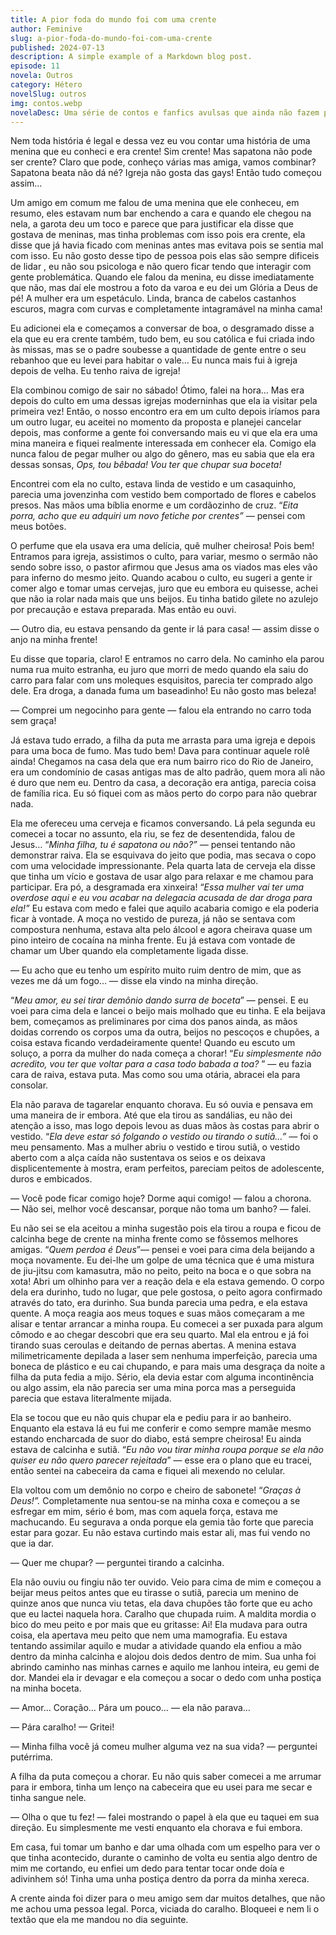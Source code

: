 ```yaml
---
title: A pior foda do mundo foi com uma crente
author: Feminive
slug: a-pior-foda-do-mundo-foi-com-uma-crente
published: 2024-07-13
description: A simple example of a Markdown blog post.
episode: 11
novela: Outros
category: Hétero
novelSlug: outros
img: contos.webp
novelaDesc: Uma série de contos e fanfics avulsas que ainda não fazem parte de uma novela.
---
```


Nem toda história é legal e dessa vez eu vou contar uma história de uma menina que eu conheci e era crente! Sim crente! Mas sapatona não pode ser crente? Claro que pode, conheço várias mas amiga, vamos combinar? Sapatona beata não dá né? Igreja não gosta das gays! Então tudo começou assim…

Um amigo em comum me falou de uma menina que ele conheceu, em resumo, eles estavam num bar enchendo a cara e quando ele chegou na nela, a garota deu um toco e parece que para justificar ela disse que gostava de meninas, mas tinha problemas com isso pois era crente, ela disse que já havia ficado com meninas antes mas evitava pois se sentia mal com isso. Eu não gosto desse tipo de pessoa pois elas são sempre dificeis de lidar , eu não sou psicologa e não quero ficar tendo que interagir com gente problemática. Quando ele falou da menina, eu disse imediatamente que não, mas daí ele mostrou a foto da varoa e eu dei um Glória a Deus de pé! A mulher era um espetáculo. Linda, branca de cabelos castanhos escuros, magra com curvas e completamente intagramável na minha cama!

Eu adicionei ela e começamos a conversar de boa, o desgramado disse a ela que eu era crente também, tudo bem, eu sou católica e fui criada indo às missas, mas se o padre soubesse a quantidade de gente entre o seu rebanhoo que eu levei para habitar o vale… Eu nunca mais fui à igreja depois de velha. Eu tenho raiva de igreja!

Ela combinou comigo de sair no sábado! Ótimo, falei na hora… Mas era depois do culto em uma dessas igrejas moderninhas que ela ia visitar pela primeira vez! Então, o nosso encontro era em um culto depois iríamos para um outro lugar, eu aceitei no momento da proposta e planejei cancelar depois, mas conforme a gente foi conversando mais eu vi que ela era uma mina maneira e fiquei realmente interessada em conhecer ela. Comigo ela nunca falou de pegar mulher ou algo do gênero, mas eu sabia que ela era dessas sonsas, _Ops, tou bêbada! Vou ter que chupar sua boceta!_

Encontrei com ela no culto, estava linda de vestido e um casaquinho, parecia uma jovenzinha com vestido bem comportado de flores e cabelos presos. Nas mãos uma bíblia enorme e um cordãozinho de cruz. “_Eita porra, acho que eu adquiri um novo fetiche por crentes”_ _—_ pensei com meus botões.

O perfume que ela usava era uma delícia, quê mulher cheirosa! Pois bem! Entramos para igreja, assistimos o culto, para variar, mesmo o sermão não sendo sobre isso, o pastor afirmou que Jesus ama os viados mas eles vão para inferno do mesmo jeito. Quando acabou o culto, eu sugeri a gente ir comer algo e tomar umas cervejas, juro que eu embora eu quisesse, achei que não ia rolar nada mais que uns beijos. Eu tinha batido gilete no azulejo por precaução e estava preparada. Mas então eu ouvi.

— Outro dia, eu estava pensando da gente ir lá para casa! — assim disse o anjo na minha frente!

Eu disse que toparia, claro! E entramos no carro dela. No caminho ela parou numa rua muito estranha, eu juro que morri de medo quando ela saiu do carro para falar com uns moleques esquisitos, parecia ter comprado algo dele. Era droga, a danada fuma um baseadinho! Eu não gosto mas beleza!

— Comprei um negocinho para gente — falou ela entrando no carro toda sem graça!

Já estava tudo errado, a filha da puta me arrasta para uma igreja e depois para uma boca de fumo. Mas tudo bem! Dava para continuar aquele rolê ainda! Chegamos na casa dela que era num bairro rico do Rio de Janeiro, era um condomínio de casas antigas mas de alto padrão, quem mora ali não é duro que nem eu. Dentro da casa, a decoração era antiga, parecia coisa de família rica. Eu só fiquei com as mãos perto do corpo para não quebrar nada.

Ela me ofereceu uma cerveja e ficamos conversando. Lá pela segunda eu comecei a tocar no assunto, ela riu, se fez de desentendida, falou de Jesus… “_Minha filha, tu é sapatona ou não?” —_ pensei tentando não demonstrar raiva. Ela se esquivava do jeito que podia, mas secava o copo com uma velocidade impressionante. Pela quarta lata de cerveja ela disse que tinha um vício e gostava de usar algo para relaxar e me chamou para participar. Era pó, a desgramada era xinxeira! “_Essa mulher vai ter uma overdose aqui e eu vou acabar na delegacia acusada de dar droga para ela!”_ Eu estava com medo e falei que aquilo acabaria comigo e ela poderia ficar à vontade. A moça no vestido de pureza, já não se sentava com compostura nenhuma, estava alta pelo álcool e agora cheirava quase um pino inteiro de cocaína na minha frente. Eu já estava com vontade de chamar um Uber quando ela completamente ligada disse.

— Eu acho que eu tenho um espírito muito ruim dentro de mim, que as vezes me dá um fogo… — disse ela vindo na minha direção.

“_Meu amor, eu sei tirar demônio dando surra de boceta_” — pensei. E eu voei para cima dela e lancei o beijo mais molhado que eu tinha. E ela beijava bem, começamos as preliminares por cima dos panos ainda, as mãos doidas correndo os corpos uma da outra, beijos no pescoços e chupões, a coisa estava ficando verdadeiramente quente! Quando eu escuto um soluço, a porra da mulher do nada começa a chorar! “_Eu simplesmente não acredito, vou ter que voltar para a casa todo babada a toa?_ ” — eu fazia cara de raiva, estava puta. Mas como sou uma otária, abracei ela para consolar.

Ela não parava de tagarelar enquanto chorava. Eu só ouvia e pensava em uma maneira de ir embora. Até que ela tirou as sandálias, eu não dei atenção a isso, mas logo depois levou as duas mãos às costas para abrir o vestido. “_Ela deve estar só folgando o vestido ou tirando o sutiã…”_ _—_ foi o meu pensamento. Mas a mulher abriu o vestido e tirou sutiã, o vestido aberto com a alça caída não sustentava os seios e os deixava displicentemente à mostra, eram perfeitos, pareciam peitos de adolescente, duros e embicados.

— Você pode ficar comigo hoje? Dorme aqui comigo! — falou a chorona.  
— Não sei, melhor você descansar, porque não toma um banho? — falei.

Eu não sei se ela aceitou a minha sugestão pois ela tirou a roupa e ficou de calcinha bege de crente na minha frente como se fôssemos melhores amigas. “_Quem perdoa é Deus_”— pensei e voei para cima dela beijando a moça novamente. Eu dei-lhe um golpe de uma técnica que é uma mistura de jiu-jitsu com kamasutra, mão no peito, peito na boca e o que sobra na xota! Abri um olhinho para ver a reação dela e ela estava gemendo. O corpo dela era durinho, tudo no lugar, que pele gostosa, o peito agora confirmado através do tato, era durinho. Sua bunda parecia uma pedra, e ela estava quente. A moça reagia aos meus toques e suas mãos começaram a me alisar e tentar arrancar a minha roupa. Eu comecei a ser puxada para algum cômodo e ao chegar descobri que era seu quarto. Mal ela entrou e já foi tirando suas ceroulas e deitando de pernas abertas. A menina estava milimetricamente depilada a laser sem nenhuma imperfeição, parecia uma boneca de plástico e eu cai chupando, e para mais uma desgraça da noite a filha da puta fedia a mijo. Sério, ela devia estar com alguma incontinência ou algo assim, ela não parecia ser uma mina porca mas a perseguida parecia que estava literalmente mijada.

Ela se tocou que eu não quis chupar ela e pediu para ir ao banheiro. Enquanto ela estava lá eu fui me conferir e como sempre mamãe mesmo estando encharcada de suor do diabo, está sempre cheirosa! Eu ainda estava de calcinha e sutiã. “_Eu não vou tirar minha roupa porque se ela não quiser eu não quero parecer rejeitada_” — esse era o plano que eu tracei, então sentei na cabeceira da cama e fiquei ali mexendo no celular.

Ela voltou com um demônio no corpo e cheiro de sabonete! “_Graças à Deus!”._ Completamente nua sentou-se na minha coxa e começou a se esfregar em mim, sério é bom, mas com aquela força, estava me machucando. Eu segurava a onda porque ela gemia tão forte que parecia estar para gozar. Eu não estava curtindo mais estar ali, mas fui vendo no que ia dar.

— Quer me chupar? — perguntei tirando a calcinha.

Ela não ouviu ou fingiu não ter ouvido. Veio para cima de mim e começou a beijar meus peitos antes que eu tirasse o sutiã, parecia um menino de quinze anos que nunca viu tetas, ela dava chupões tão forte que eu acho que eu lactei naquela hora. Caralho que chupada ruim. A maldita mordia o bico do meu peito e por mais que eu gritasse: Ai! Ela mudava para outra coisa, ela apertava meu peito que nem uma mamografia. Eu estava tentando assimilar aquilo e mudar a atividade quando ela enfiou a mão dentro da minha calcinha e alojou dois dedos dentro de mim. Sua unha foi abrindo caminho nas minhas carnes e aquilo me lanhou inteira, eu gemi de dor. Mandei ela ir devagar e ela começou a socar o dedo com unha postiça na minha boceta.

— Amor... Coração… Pára um pouco… — ela não parava…

— Pára caralho! — Gritei!

— Minha filha você já comeu mulher alguma vez na sua vida? — perguntei putérrima.

A filha da puta começou a chorar. Eu não quis saber comecei a me arrumar para ir embora, tinha um lenço na cabeceira que eu usei para me secar e tinha sangue nele.

— Olha o que tu fez! — falei mostrando o papel à ela que eu taquei em sua direção. Eu simplesmente me vesti enquanto ela chorava e fui embora.

Em casa, fui tomar um banho e dar uma olhada com um espelho para ver o que tinha acontecido, durante o caminho de volta eu sentia algo dentro de mim me cortando, eu enfiei um dedo para tentar tocar onde doía e adivinhem só! Tinha uma unha postiça dentro da porra da minha xereca.

A crente ainda foi dizer para o meu amigo sem dar muitos detalhes, que não me achou uma pessoa legal. Porca, viciada do caralho. Bloqueei e nem li o textão que ela me mandou no dia seguinte.
